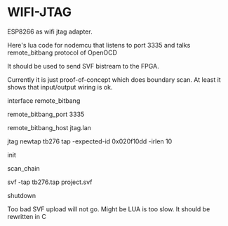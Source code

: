 # WIFI-JTAG

ESP8266 as wifi jtag adapter.

Here's lua code for nodemcu that listens to port 3335 
and talks remote_bitbang protocol of OpenOCD

It should be used to send SVF bistream to the FPGA.

Currently it is just proof-of-concept which does boundary 
scan. At least it shows that input/output wiring is ok.

interface remote_bitbang

remote_bitbang_port 3335

remote_bitbang_host jtag.lan

jtag newtap tb276 tap -expected-id 0x020f10dd -irlen 10

init

scan_chain

svf -tap tb276.tap project.svf

shutdown


Too bad SVF upload will not go.
Might be LUA is too slow. It should be rewritten in C
